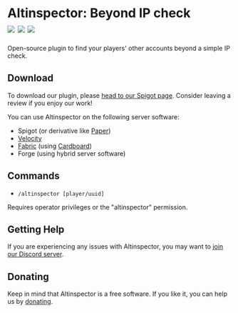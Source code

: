 # Altinspector: Beyond IP check<br>[![](https://img.shields.io/spiget/downloads/104673?style=flat&labelColor=697EC4&color=7289DA&label=Downloads)](https://www.spigotmc.org/resources/altinspector-beyond-ip-check.104673/) [![](https://img.shields.io/spiget/rating/104673?style=flat&labelColor=697EC4&color=7289DA&label=Rating)](https://www.spigotmc.org/resources/altinspector-beyond-ip-check.104673/) [![](https://img.shields.io/discord/741375523275407461.svg?style=flat&labelColor=697EC4&color=7289DA&label=Discord)](https://discord.gg/h3Tgccc)

Open-source plugin to find your players' other accounts beyond a simple IP check.

## Download

To download our plugin, please [head to our Spigot page](https://www.spigotmc.org/resources/altinspector-beyond-ip-check.104673/). Consider leaving a review if you enjoy our work!

You can use Altinspector on the following server software:
- Spigot (or derivative like [Paper](https://papermc.io/downloads))
- [Velocity](https://velocitypowered.com/downloads)
- [Fabric](https://fabricmc.net/use/installer/) (using [Cardboard](https://cardboardpowered.org/))
- Forge (using hybrid server software)

## Commands

- `/altinspector [player/uuid]`

Requires operator privileges or the "altinspector" permission.

## Getting Help

If you are experiencing any issues with Altinspector, you may want to [join our Discord server](https://discord.gg/h3Tgccc).

## Donating

Keep in mind that Altinspector is a free software. If you like it, you can help us by [donating](https://paypal.me/whitelines).

